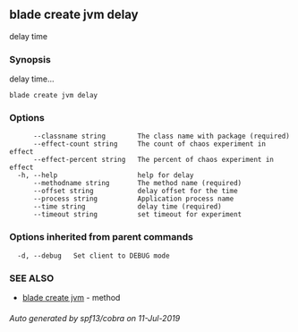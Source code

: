 ## blade create jvm delay

delay time

### Synopsis

delay time...

```
blade create jvm delay
```

### Options

```
      --classname string        The class name with package (required)
      --effect-count string     The count of chaos experiment in effect
      --effect-percent string   The percent of chaos experiment in effect
  -h, --help                    help for delay
      --methodname string       The method name (required)
      --offset string           delay offset for the time
      --process string          Application process name
      --time string             delay time (required)
      --timeout string          set timeout for experiment
```

### Options inherited from parent commands

```
  -d, --debug   Set client to DEBUG mode
```

### SEE ALSO

* [blade create jvm](blade_create_jvm.md)	 - method

###### Auto generated by spf13/cobra on 11-Jul-2019
